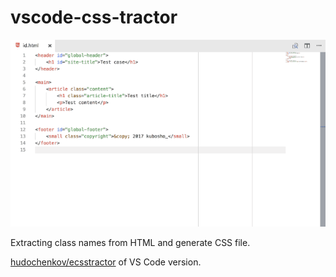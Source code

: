 # vscode-css-tractor

![VS Code CSS tractor demo](src/assets/demo.gif?raw=true)

Extracting class names from HTML and generate CSS file.

[hudochenkov/ecsstractor](https://github.com/hudochenkov/ecsstractor) of VS Code version.
